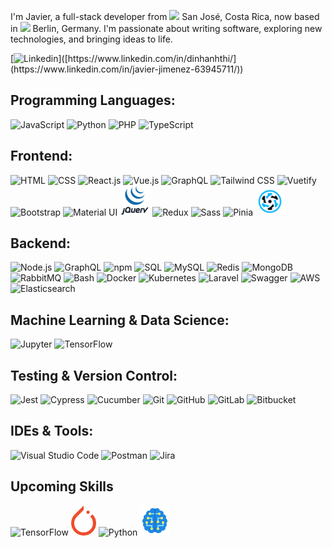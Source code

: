 <p>
I'm Javier, a full-stack developer from <img src="https://cdn-icons-png.flaticon.com/512/197/197506.png" width="13"/> San José, Costa Rica,
 now based in <img src="https://cdn-icons-png.flaticon.com/512/197/197571.png" width="13"/> Berlin, Germany. I'm passionate about writing software, exploring new technologies, and bringing ideas to life.
</p>

[![Linkedin](https://img.shields.io/badge/-LinkedIn-blue?style=flat&logo=Linkedin&logoColor=white&link=[https://www.linkedin.com/in/dinhanhthi/](https://www.linkedin.com/in/javier-jimenez-63945711/))]([https://www.linkedin.com/in/dinhanhthi/](https://www.linkedin.com/in/javier-jimenez-63945711/))

## Programming Languages:
<img src="https://img.icons8.com/color/48/000000/javascript.png" alt="JavaScript" width="48"/> 
<img src="https://img.icons8.com/color/48/000000/python.png" alt="Python" width="48"/> 
<img src="https://user-images.githubusercontent.com/25181517/183570228-6a040b9f-3ddf-47a2-a201-743121dac664.png" alt="PHP" width="48"/> 
<img src="https://img.icons8.com/color/48/000000/typescript.png" alt="TypeScript" width="48"/> 



## Frontend:
<img src="https://img.icons8.com/color/48/000000/html-5--v1.png" alt="HTML" width="48"/> 
<img src="https://img.icons8.com/color/48/000000/css3.png" alt="CSS" width="48"/> 
<img src="https://img.icons8.com/plasticine/100/000000/react.png" alt="React.js" width="48"/> 
<img src="https://img.icons8.com/color/48/000000/vue-js.png" alt="Vue.js" width="48"/> 
<img src="https://img.icons8.com/color/48/000000/graphql.png" alt="GraphQL" width="48"/> 
<img src="https://img.icons8.com/color/48/000000/tailwindcss.png" alt="Tailwind CSS" width="48"/>
<img src="https://cdn.vuetifyjs.com/docs/images/logos/vuetify-logo-dark.svg" alt="Vuetify" width="46"/>
<img src="https://img.icons8.com/color/48/000000/bootstrap.png" alt="Bootstrap" width="48"/>
<img src="https://img.icons8.com/color/48/000000/material-ui.png" alt="Material UI" width="44"/>
<img src="assets/logos//jquery.svg" alt="jQuery" width="48"/>
<img src="https://img.icons8.com/color/48/000000/redux.png" alt="Redux" width="48"/>
<img src="https://img.icons8.com/color/48/000000/sass.png" alt="Sass" width="48"/>
<img src="https://upload.wikimedia.org/wikipedia/commons/1/1c/Pinialogo.svg" alt="Pinia" width="34"/>
<img src="assets/logos//quasar.png" alt="Quasar" width="46"/>




## Backend:
<img src="https://img.icons8.com/color/48/000000/nodejs.png" alt="Node.js" width="48"/> 
<img src="https://img.icons8.com/fluency/48/000000/graphql.png" alt="GraphQL" width="48"/> 
<img src="https://img.icons8.com/color/48/000000/npm.png" alt="npm" width="48"/> 
<img src="https://img.icons8.com/color/48/000000/sql.png" alt="SQL" width="48"/>
<img src="https://img.icons8.com/color/48/000000/mysql-logo.png" alt="MySQL" width="48"/> 
<img src="https://img.icons8.com/color/48/000000/redis.png" alt="Redis" width="48"/> 
<img src="https://img.icons8.com/color/48/000000/mongodb.png" alt="MongoDB" width="48"/> 
<img src="https://github.com/marwin1991/profile-technology-icons/assets/136815194/50342602-8025-4030-b492-550f2eaa4073" alt="RabbitMQ" width="40"/> 
<img src="https://user-images.githubusercontent.com/25181517/192158606-7c2ef6bd-6e04-47cf-b5bc-da2797cb5bda.png" alt="Bash" width="48"/> 
<img src="https://img.icons8.com/color/48/000000/docker.png" alt="Docker" width="48"/> 
<img src="https://img.icons8.com/color/48/000000/kubernetes.png" alt="Kubernetes" width="48"/> 
<img src="https://laravel.com/img/logomark.min.svg" alt="Laravel" width="40"/>
<img src="https://user-images.githubusercontent.com/25181517/186711335-a3729606-5a78-4496-9a36-06efcc74f800.png" alt="Swagger" width="48"/>
<img src="https://img.icons8.com/color/48/000000/amazon-web-services.png" alt="AWS" width="48"/>
<img src="https://user-images.githubusercontent.com/25181517/183569191-f32cdf03-673f-4ae3-809b-3a8b376bb8a2.png" alt="Elasticsearch" width="40">

 ## Machine Learning & Data Science:
 <img src="https://user-images.githubusercontent.com/25181517/183914128-3fc88b4a-4ac1-40e6-9443-9a30182379b7.png" alt="Jupyter" width="48"/> 
 <img src="https://img.icons8.com/color/48/000000/tensorflow.png" alt="TensorFlow" width="48"/>


## Testing & Version Control:
<img src="https://user-images.githubusercontent.com/25181517/187955005-f4ca6f1a-e727-497b-b81b-93fb9726268e.png" alt="Jest" width="40"/> 
<img src="  https://user-images.githubusercontent.com/68279555/200387386-276c709f-380b-46cc-81fd-f292985927a8.png" alt="Cypress" width="48"/>
<img src="https://img.icons8.com/color/48/000000/cucumber.png" alt="Cucumber" width="48"/>
<img src="https://img.icons8.com/color/48/000000/git.png" alt="Git" width="48"/>
<img src="https://img.icons8.com/color/48/000000/github.png" alt="GitHub" width="48"/>
<img src="https://img.icons8.com/color/48/000000/gitlab.png" alt="GitLab" width="48"/>
<img src="https://img.icons8.com/color/48/000000/bitbucket.png" alt="Bitbucket" width="48"/>


## IDEs & Tools:
<img src="https://img.icons8.com/color/48/000000/visual-studio-code-2019.png" alt="Visual Studio Code" width="48"/> 
<img src="https://user-images.githubusercontent.com/25181517/192109061-e138ca71-337c-4019-8d42-4792fdaa7128.png" alt="Postman" width="48"/>
<img src="https://img.icons8.com/color/48/000000/jira.png" alt="Jira" width="48"/> 


## Upcoming Skills

<img src="https://img.icons8.com/color/48/000000/tensorflow.png" alt="TensorFlow" width="48"/>
<img src="assets/logos/pytorch.png" alt="PyTorch" width="40"/>
<img src="https://img.icons8.com/color/48/000000/python.png" alt="Python" width="48"/>
<img src="assets/logos/ai.png" alt="Machine Learning" width="48"/>

